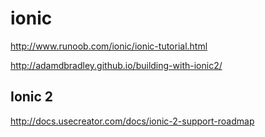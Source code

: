 # ionic  

http://www.runoob.com/ionic/ionic-tutorial.html



http://adamdbradley.github.io/building-with-ionic2/



## Ionic 2

http://docs.usecreator.com/docs/ionic-2-support-roadmap











